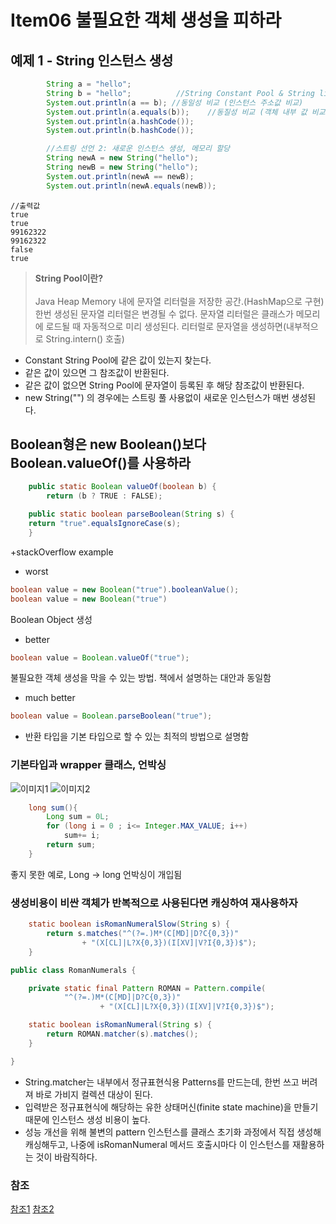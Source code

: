 # Item06 불필요한 객체 생성을 피하라 
## 예제 1 - String 인스턴스 생성
```java
        String a = "hello";
        String b = "hello";          //String Constant Pool & String literal
        System.out.println(a == b); //동일성 비교 (인스턴스 주소값 비교)
        System.out.println(a.equals(b));    //동질성 비교 (객체 내부 값 비교)
        System.out.println(a.hashCode());
        System.out.println(b.hashCode());

        //스트링 선언 2: 새로운 인스턴스 생성, 메모리 할당 
        String newA = new String("hello");
        String newB = new String("hello");
        System.out.println(newA == newB);
        System.out.println(newA.equals(newB));
```

```
//출력값
true
true
99162322
99162322
false
true
```


> **String Pool이란?** <br><br>
Java Heap Memory 내에 문자열 리터럴을 저장한 공간.(HashMap으로 구현)
한번 생성된 문자열 리터럴은 변경될 수 없다.
문자열 리터럴은 클래스가 메모리에 로드될 때 자동적으로 미리 생성된다.
리터럴로 문자열을 생성하면(내부적으로 String.intern() 호출)


- Constant String Pool에 같은 값이 있는지 찾는다.<br>
- 같은 값이 있으면 그 참조값이 반환된다.<br>
- 같은 값이 없으면 String Pool에 문자열이 등록된 후 해당 참조값이 반환된다.<br>
- new String("") 의 경우에는 스트링 풀 사용없이 새로운 인스턴스가 매번 생성된다.<br>

## Boolean형은 new Boolean()보다  Boolean.valueOf()를 사용하라

```java
    public static Boolean valueOf(boolean b) {
        return (b ? TRUE : FALSE);

    public static boolean parseBoolean(String s) {
    return "true".equalsIgnoreCase(s);
    }
```

+stackOverflow  example

- worst 
```java
boolean value = new Boolean("true").booleanValue();
boolean value = new Boolean("true")
```
Boolean Object 생성 

- better
```java
boolean value = Boolean.valueOf("true");
```
불필요한 객체 생성을 막을 수 있는 방법. 책에서 설명하는 대안과 동일함

- much better
```java
boolean value = Boolean.parseBoolean("true");
```
- 반환 타입을 기본 타입으로 할 수 있는 최적의 방법으로 설명함 

### 기본타입과 wrapper 클래스, 언박싱
![이미지1](https://miro.medium.com/max/1400/0*WAqW9RS_fVqZ_M1B.jpg)
![이미지2](https://sangwoo0727.github.io/assets/img/java/202003311.png)

```java
    long sum(){
        Long sum = 0L;
        for (long i = 0 ; i<= Integer.MAX_VALUE; i++)
            sum+= i;
        return sum;
    }
```

좋지 못한 예로, Long -> long 언박싱이 개입됨 


### 생성비용이 비싼 객체가 반복적으로 사용된다면 캐싱하여 재사용하자

```java
    static boolean isRomanNumeralSlow(String s) {
        return s.matches("^(?=.)M*(C[MD]|D?C{0,3})"
                + "(X[CL]|L?X{0,3})(I[XV]|V?I{0,3})$");
    }
```

```java
public class RomanNumerals {

    private static final Pattern ROMAN = Pattern.compile(
            "^(?=.)M*(C[MD]|D?C{0,3})"
                    + "(X[CL]|L?X{0,3})(I[XV]|V?I{0,3})$");

    static boolean isRomanNumeral(String s) {
        return ROMAN.matcher(s).matches();
    }

}
```

- String.matcher는 내부에서 정규표현식용 Patterns를 만드는데, 한번 쓰고 버려져 바로 가비지 컬렉션 대상이 된다.
- 입력받은 정규표현식에 해당하는 유한 상태머신(finite state machine)을 만들기 때문에 인스턴스 생성 비용이 높다.
- 성능 개선을 위해 불변의 pattern 인스턴스를 클래스 초기화 과정에서 직접 생성해 캐싱해두고, 나중에 isRomanNumeral 메서드 호출시마다 이 인스턴스를 재활용하는 것이 바람직하다.



### 참조
[참조1](https://jaehun2841.github.io/2019/01/07/effective-java-item6/#%EC%95%84%EC%A3%BC-%EC%95%88-%EC%A2%8B%EC%9D%80-%EA%B0%9D%EC%B2%B4-%EC%83%9D%EC%84%B1%EC%9D%98-%EC%98%88)
[참조2](https://jaehun2841.github.io/2019/01/07/effective-java-item6/#%EC%95%84%EC%A3%BC-%EC%95%88-%EC%A2%8B%EC%9D%80-%EA%B0%9D%EC%B2%B4-%EC%83%9D%EC%84%B1%EC%9D%98-%EC%98%88)



